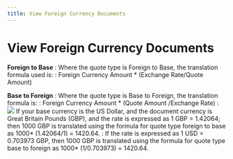 ```yaml
---
title: View Foreign Currency Documents
---
```


# View Foreign Currency Documents


**Foreign to Base**
: Where the quote type is Foreign to Base, the translation  formula used is:
: Foreign Currency Amount \* (Exchange Rate/Quote Amount)


**Base to Foreign**
: Where the quote type is Base to Foreign, the translation  formula is:
: Foreign Currency Amount \* (Quote Amount /Exchange  Rate)
: ![]({{site.sp_baseurl}}/img/example.gif) If  your base currency is the US Dollar, and the document currency is Great  Britain Pounds (GBP),  and the rate is expressed as 1 GBP  = 1.42064; then 1000 GBP  is translated using the formula for quote type foreign to base as 1000\*  (1.42064/1) = 1420.64.
: If the rate is expressed as 1 USD  = 0.703973 GBP,  then 1000 GBP  is translated using the formula for quote type base to foreign as 1000\*  (1/0.703973) = 1420.64.
